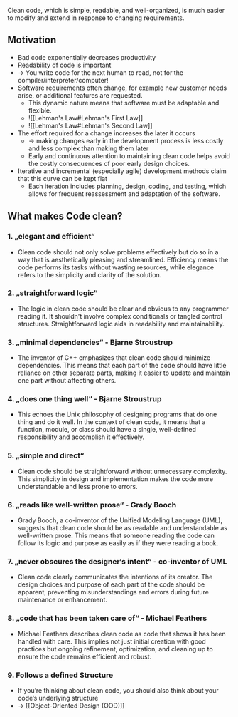 Clean code, which is simple, readable, and well-organized, is much easier to modify and extend in response to changing requirements.
## Motivation
- Bad code exponentially decreases productivity
- Readability of code is important
- -> You write code for the next human to read, not for the compiler/interpreter/computer!
- Software requirements often change, for example new customer needs arise, or additional features are requested.
	- This dynamic nature means that software must be adaptable and flexible.
	- ![[Lehman's Law#Lehman's First Law]]
	- ![[Lehman's Law#Lehman's Second Law]]
- The effort required for a change increases the later it occurs
	- -> making changes early in the development process is less costly and less complex than making them later
	- Early and continuous attention to maintaining clean code helps avoid the costly consequences of poor early design choices.
- Iterative and incremental (especially agile) development methods claim that this curve can be kept flat
	- Each iteration includes planning, design, coding, and testing, which allows for frequent reassessment and adaptation of the software.
## What makes Code clean?
### 1. „elegant and efficient“
- Clean code should not only solve problems effectively but do so in a way that is aesthetically pleasing and streamlined. Efficiency means the code performs its tasks without wasting resources, while elegance refers to the simplicity and clarity of the solution.
### 2. „straightforward logic“
- The logic in clean code should be clear and obvious to any programmer reading it. It shouldn't involve complex conditionals or tangled control structures. Straightforward logic aids in readability and maintainability.
### 3. „minimal dependencies“ - Bjarne Stroustrup
- The inventor of C++ emphasizes that clean code should minimize dependencies. This means that each part of the code should have little reliance on other separate parts, making it easier to update and maintain one part without affecting others.
### 4. „does one thing well“ - Bjarne Stroustrup
- This echoes the Unix philosophy of designing programs that do one thing and do it well. In the context of clean code, it means that a function, module, or class should have a single, well-defined responsibility and accomplish it effectively.
### 5. „simple and direct“
- Clean code should be straightforward without unnecessary complexity. This simplicity in design and implementation makes the code more understandable and less prone to errors.
### 6. „reads like well-written prose“ - Grady Booch
- Grady Booch, a co-inventor of the Unified Modeling Language (UML), suggests that clean code should be as readable and understandable as well-written prose. This means that someone reading the code can follow its logic and purpose as easily as if they were reading a book.
### 7. „never obscures the designer‘s intent“ - co-inventor of UML
- Clean code clearly communicates the intentions of its creator. The design choices and purpose of each part of the code should be apparent, preventing misunderstandings and errors during future maintenance or enhancement.
### 8. „code that has been taken care of“ - Michael Feathers
- Michael Feathers describes clean code as code that shows it has been handled with care. This implies not just initial creation with good practices but ongoing refinement, optimization, and cleaning up to ensure the code remains efficient and robust.
### 9. Follows a defined Structure
- If you’re thinking about clean code, you should also think about your code’s underlying structure
- -> [[Object-Oriented Design (OOD)]]